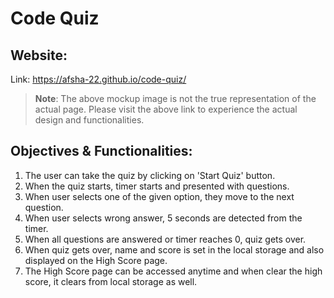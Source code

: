 # Code Quiz

## Website:

Link: https://afsha-22.github.io/code-quiz/

> **Note**: The above mockup image is not the true representation of the actual page. Please visit the above link to experience the actual design and functionalities.

## Objectives & Functionalities:

1. The user can take the quiz by clicking on 'Start Quiz' button.
2. When the quiz starts, timer starts and presented with questions.
3. When user selects one of the given option, they move to the next question.
4. When user selects wrong answer, 5 seconds are detected from the timer.
5. When all questions are answered or timer reaches 0, quiz gets over.
6. When quiz gets over, name and score is set in the local storage and also displayed on the High Score page.
7. The High Score page can be accessed anytime and when clear the high score, it clears from local storage as well.
